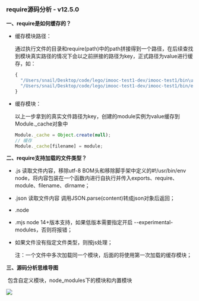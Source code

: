 ### require源码分析 - v12.5.0
**一、require是如何缓存的？**

* 缓存模块路径：

  通过执行文件的目录和require(path)中的path拼接得到一个路径，在后续查找到模块真实路径的情况下会以之前拼接的路径为key，正式路径为value进行缓存，如：

  ````javascript
  {
    "/Users/snail/Desktop/code/lego/imooc-test1-dev/imooc-test1/bin\u0000./ejs": 
    "/Users/snail/Desktop/code/lego/imooc-test1-dev/imooc-test1/bin/ejs/index.js"
  }
  ````

* 缓存模块：

  以上一步拿到的真实文件路径为key，创建的module实例为value缓存到Module._cache对象中

  ```javascript
  Module._cache = Object.create(null);
  // 缓存
  Module._cache[filename] = module;
  ```

  

**二、require支持加载的文件类型？**

* .js 读取文件内容，移除utf-8 BOM头和移除脚手架中定义的#!/usr/bin/env node，将内容包装在一个函数内进行自执行并传入exports、require、module、filename、dirname；

* .json 读取文件内容 调用JSON.parse(content)转成json对象后返回；

* .node

* .mjs node 14+版本支持，如果低版本需要指定开启 --experimental-modules，否则将报错；

* 如果文件没有指定文件类型，则按js处理；

  注：一个文件中多次加载同一个模块，后面的将使用第一次加载的缓存模块；

  

**三、源码分析思维导图**

​	包含自定义模块，node_modules下的模块和内置模块

![](http://imooc-lego-homework.oss-cn-hangzhou.aliyuncs.com/docs/pages/%E3%81%84%E7%8B%82%E5%A5%94%E7%9A%84%E8%9C%97%E7%89%9B/images/061.png)

